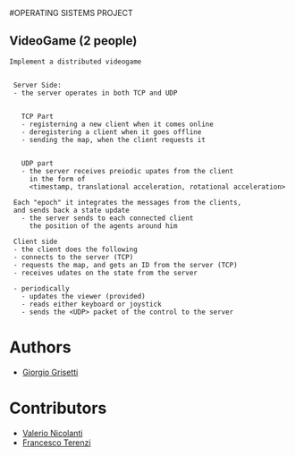 #OPERATING SISTEMS PROJECT

## VideoGame (2 people)
	
	Implement a distributed videogame
    
    
     Server Side:
     - the server operates in both TCP and UDP
    
	   
       TCP Part
       - registerning a new client when it comes online
       - deregistering a client when it goes offline
       - sending the map, when the client requests it
    
	   
	   UDP part
       - the server receives preiodic upates from the client
         in the form of
         <timestamp, translational acceleration, rotational acceleration>
	 
	 Each "epoch" it integrates the messages from the clients,
	 and sends back a state update
       - the server sends to each connected client
         the position of the agents around him

     Client side
     - the client does the following
     - connects to the server (TCP)
     - requests the map, and gets an ID from the server (TCP)
     - receives udates on the state from the server

     - periodically
       - updates the viewer (provided)
       - reads either keyboard or joystick
       - sends the <UDP> packet of the control to the server

     
# Authors
- [Giorgio Grisetti](https://gitlab.com/grisetti)

# Contributors
- [Valerio Nicolanti](https://github.com/valenico)
- [Francesco Terenzi](https://github.com/fratere)

